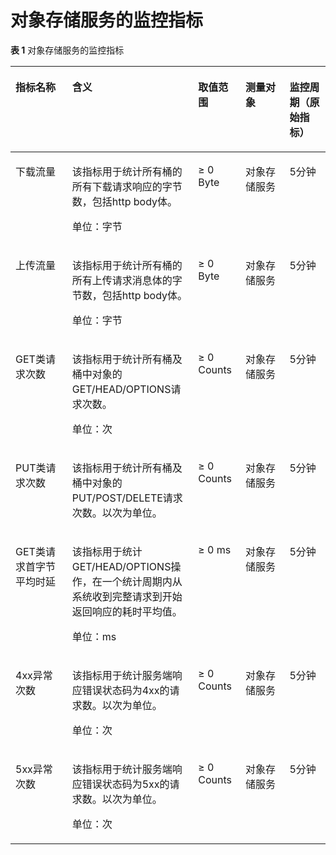 # 对象存储服务的监控指标<a name="ZH-CN_TOPIC_0093143668"></a>

**表 1**  对象存储服务的监控指标

<a name="table32633818811"></a>
<table><thead align="left"><tr id="row12718381089"><th class="cellrowborder" valign="top" width="18%" id="mcps1.2.6.1.1"><p id="p52713381089"><a name="p52713381089"></a><a name="p52713381089"></a>指标名称</p>
</th>
<th class="cellrowborder" valign="top" width="40%" id="mcps1.2.6.1.2"><p id="p7271238785"><a name="p7271238785"></a><a name="p7271238785"></a>含义</p>
</th>
<th class="cellrowborder" valign="top" width="15%" id="mcps1.2.6.1.3"><p id="p5271938689"><a name="p5271938689"></a><a name="p5271938689"></a>取值范围</p>
</th>
<th class="cellrowborder" valign="top" width="14.000000000000002%" id="mcps1.2.6.1.4"><p id="p10277383812"><a name="p10277383812"></a><a name="p10277383812"></a>测量对象</p>
</th>
<th class="cellrowborder" valign="top" width="13%" id="mcps1.2.6.1.5"><p id="p632515418184"><a name="p632515418184"></a><a name="p632515418184"></a>监控周期（原始指标）</p>
</th>
</tr>
</thead>
<tbody><tr id="row832738382"><td class="cellrowborder" valign="top" width="18%" headers="mcps1.2.6.1.1 "><p id="p1184318561930"><a name="p1184318561930"></a><a name="p1184318561930"></a>下载流量</p>
</td>
<td class="cellrowborder" valign="top" width="40%" headers="mcps1.2.6.1.2 "><p id="p5637610153251"><a name="p5637610153251"></a><a name="p5637610153251"></a>该指标用于统计所有桶的所有下载请求响应的字节数，包括http body体。</p>
<p id="p1058315307248"><a name="p1058315307248"></a><a name="p1058315307248"></a>单位：字节</p>
</td>
<td class="cellrowborder" valign="top" width="15%" headers="mcps1.2.6.1.3 "><p id="p894334911113"><a name="p894334911113"></a><a name="p894334911113"></a>≥ 0 Byte</p>
</td>
<td class="cellrowborder" valign="top" width="14.000000000000002%" headers="mcps1.2.6.1.4 "><p id="p11378541153251"><a name="p11378541153251"></a><a name="p11378541153251"></a>对象存储服务</p>
</td>
<td class="cellrowborder" valign="top" width="13%" headers="mcps1.2.6.1.5 "><p id="p1068961519239"><a name="p1068961519239"></a><a name="p1068961519239"></a>5分钟</p>
</td>
</tr>
<tr id="row17346385811"><td class="cellrowborder" valign="top" width="18%" headers="mcps1.2.6.1.1 "><p id="p158433561032"><a name="p158433561032"></a><a name="p158433561032"></a>上传流量</p>
</td>
<td class="cellrowborder" valign="top" width="40%" headers="mcps1.2.6.1.2 "><p id="p4509250153251"><a name="p4509250153251"></a><a name="p4509250153251"></a>该指标用于统计所有桶的所有上传请求消息体的字节数，包括http body体。</p>
<p id="p13250144112413"><a name="p13250144112413"></a><a name="p13250144112413"></a>单位：字节</p>
</td>
<td class="cellrowborder" valign="top" width="15%" headers="mcps1.2.6.1.3 "><p id="p10944249101119"><a name="p10944249101119"></a><a name="p10944249101119"></a>≥ 0 Byte</p>
</td>
<td class="cellrowborder" valign="top" width="14.000000000000002%" headers="mcps1.2.6.1.4 "><p id="p57295253153251"><a name="p57295253153251"></a><a name="p57295253153251"></a>对象存储服务</p>
</td>
<td class="cellrowborder" valign="top" width="13%" headers="mcps1.2.6.1.5 "><p id="p14689131502315"><a name="p14689131502315"></a><a name="p14689131502315"></a>5分钟</p>
</td>
</tr>
<tr id="row103412384812"><td class="cellrowborder" valign="top" width="18%" headers="mcps1.2.6.1.1 "><p id="p78431356137"><a name="p78431356137"></a><a name="p78431356137"></a>GET类请求次数</p>
</td>
<td class="cellrowborder" valign="top" width="40%" headers="mcps1.2.6.1.2 "><p id="p0773154018214"><a name="p0773154018214"></a><a name="p0773154018214"></a>该指标用于统计所有桶及桶中对象的GET/HEAD/OPTIONS请求次数。</p>
<p id="p20941125619242"><a name="p20941125619242"></a><a name="p20941125619242"></a>单位：次</p>
</td>
<td class="cellrowborder" valign="top" width="15%" headers="mcps1.2.6.1.3 "><p id="p167747401220"><a name="p167747401220"></a><a name="p167747401220"></a>≥ 0 Counts</p>
</td>
<td class="cellrowborder" valign="top" width="14.000000000000002%" headers="mcps1.2.6.1.4 "><p id="p1936173620319"><a name="p1936173620319"></a><a name="p1936173620319"></a>对象存储服务</p>
</td>
<td class="cellrowborder" valign="top" width="13%" headers="mcps1.2.6.1.5 "><p id="p17689615102310"><a name="p17689615102310"></a><a name="p17689615102310"></a>5分钟</p>
</td>
</tr>
<tr id="row14351338988"><td class="cellrowborder" valign="top" width="18%" headers="mcps1.2.6.1.1 "><p id="p15843856233"><a name="p15843856233"></a><a name="p15843856233"></a>PUT类请求次数</p>
</td>
<td class="cellrowborder" valign="top" width="40%" headers="mcps1.2.6.1.2 "><p id="p13551332727"><a name="p13551332727"></a><a name="p13551332727"></a>该指标用于统计所有桶及桶中对象的PUT/POST/DELETE请求次数。以次为单位。</p>
</td>
<td class="cellrowborder" valign="top" width="15%" headers="mcps1.2.6.1.3 "><p id="p153144820267"><a name="p153144820267"></a><a name="p153144820267"></a>≥ 0 Counts</p>
</td>
<td class="cellrowborder" valign="top" width="14.000000000000002%" headers="mcps1.2.6.1.4 "><p id="p55713215214"><a name="p55713215214"></a><a name="p55713215214"></a>对象存储服务</p>
</td>
<td class="cellrowborder" valign="top" width="13%" headers="mcps1.2.6.1.5 "><p id="p126891415162313"><a name="p126891415162313"></a><a name="p126891415162313"></a>5分钟</p>
</td>
</tr>
<tr id="row193612381815"><td class="cellrowborder" valign="top" width="18%" headers="mcps1.2.6.1.1 "><p id="p88431656037"><a name="p88431656037"></a><a name="p88431656037"></a>GET类请求首字节平均时延</p>
</td>
<td class="cellrowborder" valign="top" width="40%" headers="mcps1.2.6.1.2 "><p id="p876610401528"><a name="p876610401528"></a><a name="p876610401528"></a>该指标用于统计GET/HEAD/OPTIONS操作，在一个统计周期内从系统收到完整请求到开始返回响应的耗时平均值。</p>
<p id="p13368167253"><a name="p13368167253"></a><a name="p13368167253"></a>单位：ms</p>
</td>
<td class="cellrowborder" valign="top" width="15%" headers="mcps1.2.6.1.3 "><p id="p7768340322"><a name="p7768340322"></a><a name="p7768340322"></a>≥ 0 ms</p>
</td>
<td class="cellrowborder" valign="top" width="14.000000000000002%" headers="mcps1.2.6.1.4 "><p id="p176817408219"><a name="p176817408219"></a><a name="p176817408219"></a>对象存储服务</p>
</td>
<td class="cellrowborder" valign="top" width="13%" headers="mcps1.2.6.1.5 "><p id="p1568911582312"><a name="p1568911582312"></a><a name="p1568911582312"></a>5分钟</p>
</td>
</tr>
<tr id="row14375381084"><td class="cellrowborder" valign="top" width="18%" headers="mcps1.2.6.1.1 "><p id="p48438562311"><a name="p48438562311"></a><a name="p48438562311"></a>4xx异常次数</p>
</td>
<td class="cellrowborder" valign="top" width="40%" headers="mcps1.2.6.1.2 "><p id="p177773407215"><a name="p177773407215"></a><a name="p177773407215"></a>该指标用于统计服务端响应错误状态码为4xx的请求数。以次为单位。</p>
<p id="p867961018258"><a name="p867961018258"></a><a name="p867961018258"></a>单位：次</p>
</td>
<td class="cellrowborder" valign="top" width="15%" headers="mcps1.2.6.1.3 "><p id="p2752202719391"><a name="p2752202719391"></a><a name="p2752202719391"></a>≥ 0 Counts</p>
</td>
<td class="cellrowborder" valign="top" width="14.000000000000002%" headers="mcps1.2.6.1.4 "><p id="p10779174012211"><a name="p10779174012211"></a><a name="p10779174012211"></a>对象存储服务</p>
</td>
<td class="cellrowborder" valign="top" width="13%" headers="mcps1.2.6.1.5 "><p id="p14689171592312"><a name="p14689171592312"></a><a name="p14689171592312"></a>5分钟</p>
</td>
</tr>
<tr id="row1637338187"><td class="cellrowborder" valign="top" width="18%" headers="mcps1.2.6.1.1 "><p id="p1784313568315"><a name="p1784313568315"></a><a name="p1784313568315"></a>5xx异常次数</p>
</td>
<td class="cellrowborder" valign="top" width="40%" headers="mcps1.2.6.1.2 "><p id="p64751505153251"><a name="p64751505153251"></a><a name="p64751505153251"></a>该指标用于统计服务端响应错误状态码为5xx的请求数。以次为单位。</p>
<p id="p562816131251"><a name="p562816131251"></a><a name="p562816131251"></a>单位：次</p>
</td>
<td class="cellrowborder" valign="top" width="15%" headers="mcps1.2.6.1.3 "><p id="p975412272392"><a name="p975412272392"></a><a name="p975412272392"></a>≥ 0 Counts</p>
</td>
<td class="cellrowborder" valign="top" width="14.000000000000002%" headers="mcps1.2.6.1.4 "><p id="p35516633153251"><a name="p35516633153251"></a><a name="p35516633153251"></a>对象存储服务</p>
</td>
<td class="cellrowborder" valign="top" width="13%" headers="mcps1.2.6.1.5 "><p id="p10689131515238"><a name="p10689131515238"></a><a name="p10689131515238"></a>5分钟</p>
</td>
</tr>
</tbody>
</table>

